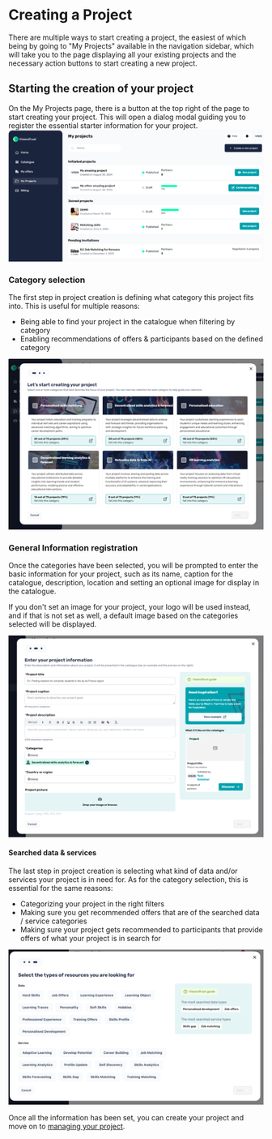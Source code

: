 # Creating a Project

There are multiple ways to start creating a project, the easiest of which being by going to "My Projects" available in the navigation sidebar, which will take you to the page displaying all your existing projects and the necessary action buttons to start creating a new project.

## Starting the creation of your project
On the My Projects page, there is a button at the top right of the page to start creating your project. This will open a dialog modal guiding you to register the essential starter information for your project.
![My Projects Page](../../images/projects.png)

### Category selection
The first step in project creation is defining what category this project fits into. This is useful for multiple reasons:

- Being able to find your project in the catalogue when filtering by category
- Enabling recommendations of offers & participants based on the defined category

![Create Project Modal](../../images/create_project_modal.png)

### General Information registration
Once the categories have been selected, you will be prompted to enter the basic information for your project, such as its name, caption for the catalogue, description, location and setting an optional image for display in the catalogue.

If you don't set an image for your project, your logo will be used instead, and if that is not set as well, a default image based on the categories selected will be displayed.

![Create Project Modal](../../images/create_project_modal_2.png)

#### Searched data & services
The last step in project creation is selecting what kind of data and/or services your project is in need for. As for the category selection, this is essential for the same reasons:

- Categorizing your project in the right filters
- Making sure you get recommended offers that are of the searched data / service categories
- Making sure your project gets recommended to participants that provide offers of what your project is in search for

![Create Project Modal](../../images/create_project_modal_3.png)

Once all the information has been set, you can create your project and move on to [managing your project](./project-settings.md).
